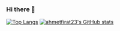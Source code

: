 ### Hi there 👋
[![Top Langs](https://github-readme-stats.vercel.app/api/top-langs/?username=ahmetfirat23&layout=compact&hide=shaderlab,hlsl&theme=dracula&langs_count=8)](https://github.com/anuraghazra/github-readme-stats)
[![ahmetfirat23's GitHub stats](https://github-readme-stats.vercel.app/api?username=ahmetfirat23&theme=dracula&show_icons=true)](https://github.com/anuraghazra/github-readme-stats)
<!--
**ahmetfirat23/ahmetfirat23** is a ✨ _special_ ✨ repository because its `README.md` (this file) appears on your GitHub profile.

Here are some ideas to get you started:

- 🔭 I’m currently working on ...
- 🌱 I’m currently learning ...
- 👯 I’m looking to collaborate on ...
- 🤔 I’m looking for help with ...
- 💬 Ask me about ...
- 📫 How to reach me: ...
- 😄 Pronouns: ...
- ⚡ Fun fact: ...
-->
